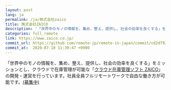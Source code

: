 ```yaml
---
layout: post
lang: ja
permalink: /ja/株式会社zaico
title: 株式会社ZAICO
description: '「世界中のモノの情報を、集め、整え、提供し、社会の効率を良くする」をミッションとし、クラウドで在庫管理が可能な「クラウド在庫管理ソフト ZAICO」の開発・運営を行っています。社員全員フルリモートワークで自由な働き方が可能です。(募集中)'
categories: full_remote
link: https://www.zaico.co.jp/
commit_url: https://github.com/remote-jp/remote-in-japan/commit/cd2d79341eb81b1c24280808ca5d071d430a4729
commit_at:  2020-07-10 11:39:47 +0900
---
```


<p>「世界中のモノの情報を、集め、整え、提供し、社会の効率を良くする」をミッションとし、クラウドで在庫管理が可能な「<a href="https://web.zaico.co.jp/">クラウド在庫管理ソフト ZAICO</a>」の開発・運営を行っています。社員全員フルリモートワークで自由な働き方が可能です。<a href="https://www.zaico.co.jp/smart-zaico/about-us/recruit/">(募集中)</a></p>

